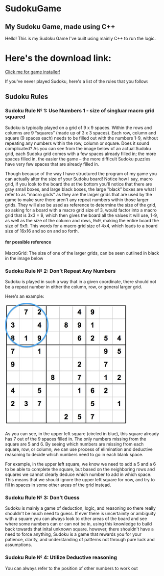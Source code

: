 # SudokuGame
## My Sudoku Game, made using C++

Hello! This is my Sudoku Game I've built using mainly C++ to run the logic. 


# Here's the download link:
 
[Click me for game installer!](https://github.com/TheYeetMeister/SudokuGame/releases/download/Game/SudokuGameInstaller.exe)

If you've never played Sudoku, here's a list of the rules that you follow:


## Sudoku Rules
### Sudoku Rule № 1: Use Numbers 1 - size of singluar macro grid squared
Sudoku is typically played on a grid of 9 x 9 spaces. Within the rows and columns are 9 “squares” (made up of 3 x 3 spaces). Each row, column and square (9 spaces each) needs to be filled out with the numbers 1-9, without repeating any numbers within the row, column or square. Does it sound complicated? As you can see from the image below of an actual Sudoku grid, each Sudoku grid comes with a few spaces already filled in; the more spaces filled in, the easier the game – the more difficult Sudoku puzzles have very few spaces that are already filled in.

Though because of the way I have structured the program of my game you can actually alter the size of your Sudoku board! Notice how I say, macro grid, if you look to the board the at the bottom you'll notice that there are gray small boxes, and large black boxes, the large "black" boxes are what I refer to as "macro grids" as they are the larger grids that are used by the game to make sure there aren't any repeat numbers within those larger grids. They will also be used as reference to determine the size of the grid, so asking for a board with a macro grid size of 3, would factor into a macro grid that is 3x3 = 9, which then gives the board all the values it will use, 1-9, as well as the size of the column and rows, 9x9, making the entire board the size of 9x9. This words for a macro grid size of 4x4, which leads to a board size of 16x16 and so on and so forth.

#### for possible reference
MacroGrid: The size of one of the larger grids, can be seen outlined in black in the image below

### Sudoku Rule № 2: Don’t Repeat Any Numbers
Sudoku is played in such a way that in a given coordinate, there should not be a repeat number in either the column, row, or general larger grid.

Here's an example:

![](imgs/sudoku_rules/Sudoku-Rules-for-Complete-Beginners-1.jpg)

As you can see, in the upper left square (circled in blue), this square already has 7 out of the 9 spaces filled in. The only numbers missing from the square are 5 and 6. By seeing which numbers are missing from each square, row, or column, we can use process of elimination and deductive reasoning to decide which numbers need to go in each blank space.

For example, in the upper left square, we know we need to add a 5 and a 6 to be able to complete the square, but based on the neighboring rows and squares we cannot clearly deduce which number to add in which space. This means that we should ignore the upper left square for now, and try to fill in spaces in some other areas of the grid instead.

### Sudoku Rule № 3: Don’t Guess

Sudoku is mainly a game of deduction, logic, and reasoning so there really shouldn't be much need to guess. If ever there is uncertainity or ambiguity with a square you can always look to other areas of the board and see where some numbers can or can not be in, using this knowledge to build back towards that inital unknown square. however, there shouldn't have a need to force anything, Sudoku is a game that rewards you for your patience, clarity, and understanding of patterns not through pure luck and assumptions.

### Sudoku Rule № 4: Utilize Deductive reasoning

You can always refer to the position of other numbers to work out 